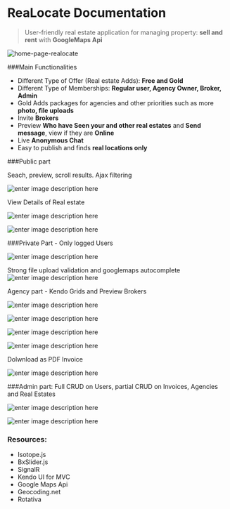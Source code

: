 ReaLocate Documentation
===================


> User-friendly real estate application for managing property: 
**sell and rent** with  **GoogleMaps Api**

![home-page-realocate](http://s21.postimg.org/s3spn4w2f/Home_page_map_2.png)

###Main Functionalities

 - Different Type of Offer (Real estate Adds): **Free and Gold**
 - Different Type of Memberships: **Regular user, Agency Owner, Broker, Admin**
 - Gold Adds packages for agencies and other priorities such as more **photo, file uploads**
 - Invite **Brokers**
 - Preview **Who have Seen your and other real estates** and **Send message**, view if they are **Online**
 -  Live **Anonymous Chat** 
 -  Easy to publish and finds **real locations only**
 
 ###Public part

Seach, preview, scroll results. Ajax filtering

![enter image description here](http://s12.postimg.org/qwtt62ddp/all_real_estates.png)

View Details of Real estate

![enter image description here](http://s14.postimg.org/a0102q0qp/Real_estate_details.png)

![enter image description here](http://s23.postimg.org/891m3sv3f/Real_estate_details_2.png)

###Private Part - Only logged Users

![enter image description here](http://s14.postimg.org/oaake7h35/Who_View_real_Estate.png)

Strong file upload validation and googlemaps autocomplete
![enter image description here](http://s21.postimg.org/kgtqrtqon/create_real_estat.png)

Agency part - Kendo Grids and Preview Brokers

![enter image description here](http://s12.postimg.org/ysrbhl5x9/agency_brokers_list.png)

![enter image description here](http://s11.postimg.org/9ewim417n/Invite_brokers.png)

![enter image description here](http://s13.postimg.org/sgwbwhwmf/chat.png)

![enter image description here](http://s12.postimg.org/lretj7wal/Admin_part.png)

Dolwnload as PDF Invoice

![enter image description here](http://s29.postimg.org/bzcglwpkn/invoice_pdf.png)

###Admin part: 
Full CRUD on Users, partial CRUD on Invoices, Agencies and Real Estates

![enter image description here](http://s14.postimg.org/a4d71xzr5/admin_menu.png)

![enter image description here](http://s9.postimg.org/81lxba0vz/admin_users_update.png)

### Resources:

 - Isotope.js
 - BxSlider.js
 - SignalR
 - Kendo UI for MVC
 - Google Maps Api
 - Geocoding.net
 - Rotativa

